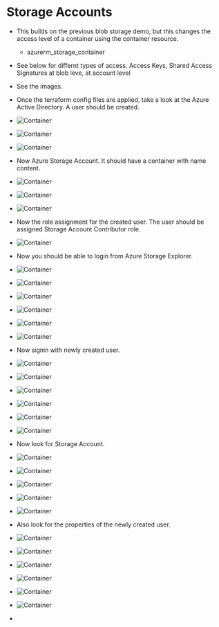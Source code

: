 # Storage Accounts

- This builds on the previous blob storage demo, but this changes the access level of a container using the container resource.
  - azurerm_storage_container

- See below for differnt types of access. Access Keys, Shared Access Signatures at blob leve, at account level 

- See the images. 

- Once the terraform config files are applied, take a look at the Azure Active Directory. A user should be created.

- ![Container](./images/1ActiveDirectory1.jpg)

- ![Container](./images/1ActiveDirectory2.jpg)

- ![Container](./images/1ActiveDirectory3.jpg)

- Now Azure Storage Account. It should have a container with name content.

- ![Container](./images/2Rg1.jpg)

- ![Container](./images/2Rg2.jpg)

- ![Container](./images/3StorageAccount1.jpg)

- Now the role assignment for the created user. The user should be assigned Storage Account Contributor role. 

- ![Container](./images/3StorageAccount2.jpg)

- Now you should be able to login from Azure Storage Explorer.

- ![Container](./images/4MsAzureStorageExplorer1.jpg)

- ![Container](./images/4MsAzureStorageExplorer2.jpg)

- ![Container](./images/4MsAzureStorageExplorer3.jpg)

- ![Container](./images/4MsAzureStorageExplorer4.jpg)

- ![Container](./images/4MsAzureStorageExplorer5.jpg)

- ![Container](./images/4MsAzureStorageExplorer5.jpg)

- Now signin with newly created user.

- ![Container](./images/50LoginFromPortal1.jpg)

- ![Container](./images/50LoginFromPortal2.jpg)

- ![Container](./images/50LoginFromPortal3.jpg)

- ![Container](./images/50LoginFromPortal4.jpg)

- ![Container](./images/50LoginFromPortal5.jpg)

- ![Container](./images/50LoginFromPortal6.jpg)

- Now look for Storage Account.

- ![Container](./images/50LoginFromPortal7.jpg)

- ![Container](./images/50LoginFromPortal8.jpg)

- ![Container](./images/50LoginFromPortal9.jpg)

- ![Container](./images/50LoginFromPortal10.jpg)

- ![Container](./images/50LoginFromPortal11.jpg)

- Also look for the properties of the newly created user.

- ![Container](./images/60ActiveDirectory1.jpg)

- ![Container](./images/60ActiveDirectory2.jpg)
  
- ![Container](./images/60ActiveDirectory3.jpg)

- ![Container](./images/60ActiveDirectory4.jpg)

- ![Container](./images/60ActiveDirectory5.jpg)

- ![Container](./images/60ActiveDirectory6.jpg)

-  
